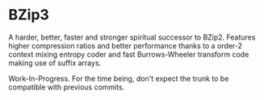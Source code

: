 
# BZip3

A harder, better, faster and stronger spiritual successor to BZip2. Features higher compression ratios and better performance thanks to a order-2 context mixing entropy coder and fast Burrows-Wheeler transform code making use of suffix arrays.

Work-In-Progress. For the time being, don't expect the trunk to be compatible with previous commits.
